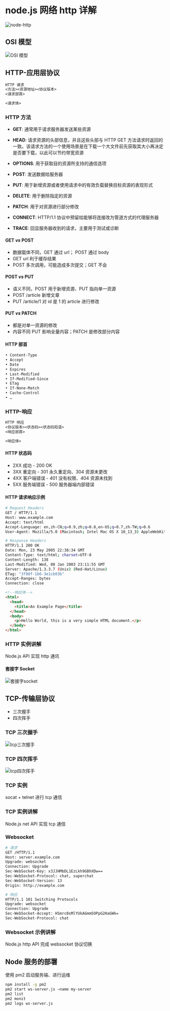 # node.js 网络 http 详解

![node-http](./img/node-http.png)

## OSI 模型

![OSI 模型](./img/OSI模型.png)

## HTTP-应用层协议

```txt
HTTP 请求
<方法><资源地址><协议版本>
<请求部首>

<请求体>
```

### HTTP 方法

* **GET**: 通常⽤于请求服务器发送某些资源

* **HEAD**: 请求资源的头部信息，并且这些头部与 HTTP GET ⽅法请求时返回的⼀致。该请求⽅法的⼀个使⽤场景是在下载⼀个⼤⽂件前先获取其⼤⼩再决定是否要下载，以此可以节约带宽资源
* **OPTIONS**: ⽤于获取⽬的资源所⽀持的通信选项
* **POST**: 发送数据给服务器
* **PUT**: ⽤于新增资源或者使⽤请求中的有效负载替换⽬标资源的表现形式
* **DELETE**: ⽤于删除指定的资源
* **PATCH**: ⽤于对资源进⾏部分修改
* **CONNECT**: HTTP/1.1 协议中预留给能够将连接改为管道⽅式的代理服务器
* **TRACE**: 回显服务器收到的请求，主要⽤于测试或诊断

#### GET  *vs* POST

* 数据载体不同，GET 通过 url； POST 通过 body
* GET url 利于缓存结果
* POST 多次调⽤，可能造成多次提交；GET 不会

#### POST  *vs* PUT

* 语义不同，POST ⽤于新增资源、PUT 指向单⼀资源
* POST /article 新增⽂章
* PUT /article/1 对 id 是 1 的 article 进⾏修改

#### PUT  *vs* PATCH

* 都是对单⼀资源的修改
* 内容不同 PUT 影响全量内容；PATCH 是修改部分内容

#### HTTP 部首

```txt
• Content-Type
• Accept
• Date
• Expires
• Last-Modified
• If-Modified-Since
• ETag
• If-None-Match
• Cache-Control
• …
```

### HTTP-响应

```txt
HTTP 响应
<协议版本><状态码><状态码短语>
<响应部首>

<响应体>
```

#### HTTP 状态码

* 2XX 成功 - 200 OK
* 3XX 重定向 - 301 永久重定向、304 资源未更改
* 4XX 客户端错误 - 401 没有权限、404 资源未找到
* 5XX 服务端错误 - 500 服务器端内部错误

#### HTTP 请求响应示例

``` sh
# Request Headers
GET / HTTP/1.1
Host: www.example.com
Accept: text/html
Accept-Language: en,zh-CN;q=0.9,zh;q=0.8,en-US;q=0.7,zh-TW;q=0.6
User-Agent: Mozilla/5.0 (Macintosh; Intel Mac OS X 10_13_3) AppleWebKit/537.36 (KHTML, like Gecko) Chrome/80.0.3987.163 Safari/537.36
```

```sh
# Response Headers
HTTP/1.1 200 OK
Date: Mon, 23 May 2005 22:38:34 GMT
Content-Type: text/html; charset=UTF-8
Content-Length: 138
Last-Modified: Wed, 08 Jan 2003 23:11:55 GMT
Server: Apache/1.3.3.7 (Unix) (Red-Hat/Linux)
ETag: "3f80f-1b6-3e1cb03b"
Accept-Ranges: bytes
Connection: close
```

```html
<!--响应体-->
<html>
  <head>
    <title>An Example Page</title>
  </head>
  <body>
    <p>Hello World, this is a very simple HTML document.</p>
  </body>
</html>
```

### HTTP 实例讲解

Node.js API 实现 http 通讯

#### 套接字 Socket

![套接字socket](./img/套接字socket.png)

## TCP-传输层协议

* 三次握手
* 四次挥手

### TCP 三次握手

![tcp三次握手](./img/tcp三次握手.png)

### TCP 四次挥手

![tcp四次挥手](./img/tcp四次挥手.png)

### TCP 实例

socat + telnet 进行 tcp 通信

### TCP 实例讲解

Node.js net API 实现 tcp 通信

### Websocket

```sh
# 请求
GET /HTTP/1.1
Host: server.example.com
Upgrade: websocket
Connection: Upgrade
Sec-WebSocket-Key: x3JJHMbDL1EzLkh9GBhXDw==
Sec-WebSocket-Protocol: chat, superchat
Sec-WebSocket-Version: 13
Origin: http://example.com

# 响应
HTTP/1.1 101 Switching Protocols
Upgrade: websocket
Connection: Upgrade
Sec-WebSocket-Accept: HSmrc0sMlYUkAGmm5OPpG2HaGWk=
Sec-WebSocket-Protocol: chat
```

### Websocket 示例讲解

Node.js http API 完成 websocket 协议切换

## Node 服务的部署

使⽤ pm2 启动服务端、进⾏运维

```sh
npm install -g pm2
pm2 start ws-server.js —name my-server
pm2 list
pm2 monit
pm2 logs ws-server.js
```
